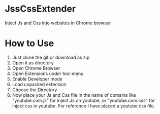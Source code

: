 # JssCssExtender
Inject Js and Css into websites in Chrome browser

# How to Use
1. Just clone the git or download as zip
2. Open it as directory
3. Open Chrome Browser
4. Open Extensions under tool menu
5. Enable Developer mode
6. Load unpacked extension
7. Choose the Directory
8. Now place your Js and Css file in the name of domains like "youtube.com.js" for inject Js on youtube, or "youtube.com.css" for inject css in youtube.
For reference I have placed a youtube css file.
